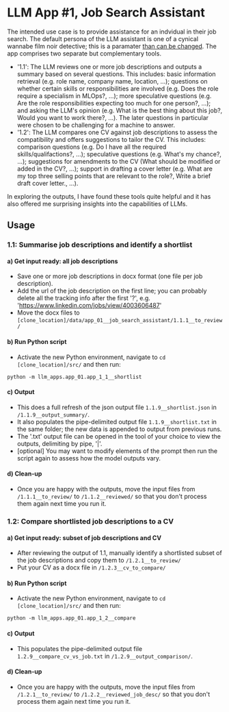 # LLM App #1, Job Search Assistant

The intended use case is to provide assistance for an indvidual in their job search. The default persona of the LLM assistant is one of a cynical wannabe film noir detective; this is a paramater [than can be changed](https://github.com/sball-uk/llm_labs/tree/main/src/llm_apps/common_lib/llms.py). The app comprises two separate but complementary tools.
- '1.1': The LLM reviews one or more job descriptions and outputs a summary based on several questions. This includes: basic information retrieval (e.g. role name, company name, location, ...); questions on whether certain skills or responsibilities are involved (e.g. Does the role require a specialism in MLOps?, ...); more speculative questions (e.g. Are the role responsibilities expecting too much for one person?, ...); and asking the LLM's opinion (e.g. What is the best thing about this job?, Would you want to work there?, ...). The later questions in particular were chosen to be challenging for a machine to answer.
- '1.2': The LLM compares one CV against job descriptions to assess the compatibility and offers suggestions to tailor the CV. This includes: comparison questions (e.g. Do I have all the required skills/qualifactions?, ...); speculative questions (e.g. What's my chance?, ...); suggestions for amendments to the CV (What should be modified or added in the CV?, ...); support in drafting a cover letter (e.g. What are my top three selling points that are relevant to the role?, Write a brief draft cover letter., ...).

In exploring the outputs, I have found these tools quite helpful and it has also offered me surprising insights into the capabilities of LLMs.

## Usage

### 1.1: Summarise job descriptions and identify a shortlist

#### a) Get input ready: all job descriptions
 - Save one or more job descriptions in docx format (one file per job description).
 - Add the url of the job description on the first line; you can probably delete all the tracking info after the first '?', e.g. 'https://www.linkedin.com/jobs/view/4003606487'
 - Move the docx files to `[clone_location]/data/app_01__job_search_assistant/1.1.1__to_review/`

#### b) Run Python script
- Activate the new Python environment, navigate to `cd [clone_location]/src/` and then run:
```
python -m llm_apps.app_01.app_1_1__shortlist
```

#### c) Output
- This does a full refresh of the json output file `1.1.9__shortlist.json` in `/1.1.9__output_summary/`.
- It also populates the pipe-delimited output file `1.1.9__shortlist.txt` in the same folder; the new data is appended to output from previous runs.
- The '.txt' output file can be opened in the tool of your choice to view the outputs, delimiting by pipe, '|'.
- [optional] You may want to modify elements of the prompt then run the script again to assess how the model outputs vary.

#### d) Clean-up
- Once you are happy with the outputs, move the input files from `/1.1.1__to_review/` to `/1.1.2__reviewed/` so that you don't process them again next time you run it.


### 1.2: Compare shortlisted job descriptions to a CV

#### a) Get input ready: subset of job descriptions and CV
- After reviewing the output of 1.1, manually identify a shortlisted subset of the job descriptions and copy them to `/1.2.1__to_review/`
- Put your CV as a docx file in `/1.2.3__cv_to_compare/`

#### b) Run Python script
- Activate the new Python environment, navigate to `cd [clone_location]/src/` and then run:
```
python -m llm_apps.app_01.app_1_2__compare
```

#### c) Output
- This populates the pipe-delimited output file `1.2.9__compare_cv_vs_job.txt` in `/1.2.9__output_comparison/`.

#### d) Clean-up
- Once you are happy with the outputs, move the input files from `/1.2.1__to_review/` to `/1.2.2__reviewed_job_desc/` so that you don't process them again next time you run it.
